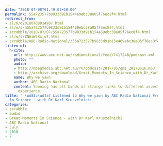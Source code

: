 ```yaml
---
date: "2018-07-08T01:49:07+10:00"
permalink: 55a723577b9833d91b154469ebc38a05f76ec8f4.html
redirect_from:
- sl/n/d20180708014907.html
- sl/n/s/h55a723577b9833d91b154469ebc38a05f76ec8f4.html
- scrobble/2018/07/07/55a723577b9833d91b154469ebc38a05f76ec8f4.html
- sl/n/s/ZNWiW3Xx_w7.html
- scrobble/ABC-Radio-National//55a723577b9833d91b154469ebc38a05f76ec8f4.html
listen-of:
  h-cite:
    url: http://www.abc.net.au/radionational/feed/7417248/podcast.xml
    photo: ""
    audio:
    - http://mpegmedia.abc.net.au/rn/podcast/2017/05/gms_20170516.mp3
    - http://archive.org/download/Great_Moments_In_Science_with_Dr_Karl_Kruszelnicki-Podcast-by-ABC_Radio_National/Why_we_yawn.mp3
    name: Why we yawn
    author: ABC Radio National
    content: Yawning has all kinds of strange links to different aspects of human
      experience.
title: ' \ud83c\udfa7 Listened to Why we yawn by ABC Radio National From Great Moments
  In Science - with Dr Karl Kruszelnicki'
categories:
- scrobble
- audio
- Great Moments In Science - with Dr Karl Kruszelnicki
- ABC Radio National
- July
- 2018
- 7
---
```

